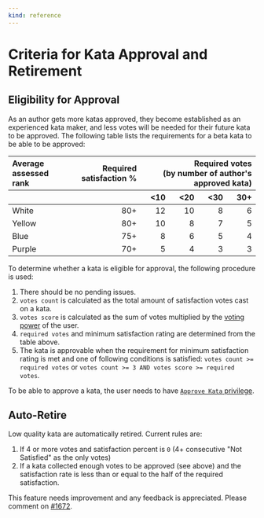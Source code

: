 ```yaml
---
kind: reference
---
```


# Criteria for Kata Approval and Retirement

## Eligibility for Approval

As an author gets more katas approved, they become established as an experienced kata maker, and less votes will be needed for their future kata to be approved. The following table lists the requirements for a beta kata to be able to be approved:

<table>
<thead align="right">
<tr>
<th align="left">Average assessed rank</th>
<th>Required satisfaction %</th>
<th colspan="4">Required votes<br>(by number of author's approved kata)</th>
</tr>
<tr>
<th></th>
<th></th>
<th>&lt;10</th>
<th>&lt;20</th>
<th>&lt;30</th>
<th>30+</th>
</tr>
</thead>
<tbody align="right">
<tr>
<td align="left">White</td>
<td>80+</td>
<td>12</td>
<td>10</td>
<td>8</td>
<td>6</td>
</tr>
<tr>
<td align="left">Yellow</td>
<td>80+</td>
<td>10</td>
<td>8</td>
<td>7</td>
<td>5</td>
</tr>
<tr>
<td align="left">Blue</td>
<td>75+</td>
<td>8</td>
<td>6</td>
<td>5</td>
<td>4</td>
</tr>
<tr>
<td align="left">Purple</td>
<td>70+</td>
<td>5</td>
<td>4</td>
<td>3</td>
<td>3</td>
</tr>
</tbody>
</table>

To determine whether a kata is eligible for approval, the following procedure is used:

1. There should be no pending issues.
1. `votes count` is calculated as the total amount of satisfaction votes cast on a kata.
1. `votes score` is calculated as the sum of votes multiplied by the [voting power](/references/gamification/privileges/) of the user.
1. `required votes` and minimum satisfaction rating are determined from the table above.
1. The kata is approvable when the requirement for minimum satisfaction rating is met and one of following conditions is satisfied: `votes count >= required votes` or `votes count >= 3 AND votes score >= required votes`.

To be able to approve a kata, the user needs to have [`Approve Kata` privilege](/references/gamification/privileges/).

## Auto-Retire

Low quality kata are automatically retired. Current rules are:

1. If 4 or more votes and satisfaction percent is `0` (4+ consecutive "Not Satisfied" as the only votes)  
1. If a kata collected enough votes to be approved (see above) and the satisfaction rate is less than or equal to the half of the required satisfaction.

This feature needs improvement and any feedback is appreciated. Please comment on [#1672](https://github.com/codewars/codewars.com/issues/1672).
